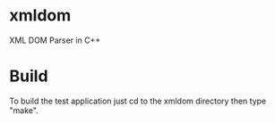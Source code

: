 xmldom
======

XML DOM Parser in C++

Build
=====
To build the test application just cd to the xmldom directory then type "make".
